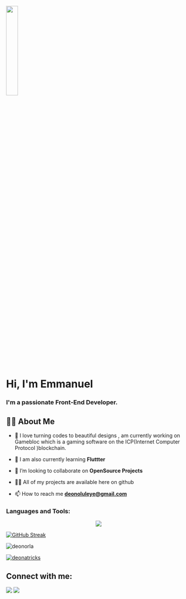 <a href="#"><img width="25%"  border-radius="50%" height="auto" src="https://i.pinimg.com/564x/6b/16/00/6b160049f8a0505a8a1f2a07a9534ead.jpg" height="200px" /></a>

<h1 align="left">Hi, I'm Emmanuel</h1>
<h3 align="left">I'm a passionate Front-End Developer.</h3>

   
 
## 🙋‍♂️ About Me

- 🔭 I love turning codes to beautiful designs , am currently working on Gamebloc which is a gaming software on the ICP(Internet Computer Protocol )blockchain. 

- 🌱 I am also currently learning **Fluttter**

- 👯 I’m looking to collaborate on **OpenSource Projects**

- 👨‍💻 All of my projects are available here on github

- 📫 How to reach me **deonoluleye@gmail.com**



<h3 align="left">Languages and Tools:</h3>
<p align="center">
  <a href="https://skillicons.dev">
    <img src="https://skillicons.dev/icons?i=react,flutter,javascript,typescript,dart,docker,git" />
  </a>
</p>

[![GitHub Streak](http://github-readme-streak-stats.herokuapp.com?user=deonorla&theme=gruvbox&hide_border=true&date_format=M%20j%5B%2C%20Y%5D)](https://git.io/streak-stats)



<p align="left"> <img src="https://komarev.com/ghpvc/?username=deonorla&label=Profile%20views&color=0e75b6&style=flat" alt="deonorla" /> </p>


<p align="left"> <a href="https://twitter.com/deonatricks" target="blank"><img src="https://img.shields.io/twitter/follow/deonatricks?logo=twitter&style=for-the-badge" alt="deonatricks" /></a> </p>

## Connect with me:
<p align="left">

<a href = "https://www.linkedin.com/in/emmanuel-oluleye-5933951b6/"><img src="https://img.icons8.com/fluent/48/000000/linkedin.png"/></a>
<a href = "https://twitter.com/DeonAtricks"><img src="https://img.icons8.com/fluent/48/000000/twitter.png"/></a>
   
</p>


